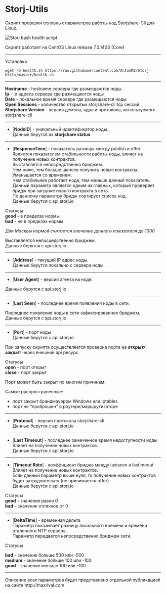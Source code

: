 # Storj-Utils

Скрипт проверки основных параметров работы нод Storjshare-Cli для Linux.<br/>

![Storj bash health script](http://maxrival.com/content/images/2017/05/storj-bash-healt-script-v1.0.2.png)

Скрипт работает на CentOS Linux release 7.0.1406 (Core)
<hr>
Установка

```
wget -O health.sh https://raw.githubusercontent.com/AntonMZ/Storj-Utils/master/health.sh
```
<hr>

**Hostname** - hostname сервера где размещаются ноды<br/>
**Ip** - ip адреса сервера где размещаются ноды<br/>
**Date** - локальное время сервера где размещаются ноды<br/>
**Open Sessions** - количество открытых storjshare-cli tcp сессий<br/>
**Storjshare Version** - версия демона, ядра и протокола, используемого storjshare-cli

<hr>

- [**NodeID**] - уникальный идентификатор ноды.<br/>
Данные берутся из **storjshare status**

<hr>

- [**ResponseTime**] - показатель разницы между publish и offer.<br/>
Является показателем стабильности работы ноды, влияет на получение новых контрактов.<br/>
Выставляется непосредственно бриджем.<br/>
Чем ниже, тем больше шансов получить новые контракты.<br/>
Уменьшается со временем.<br/>
Чем стабильнее работает нода, тем меньше данный показатель.<br/>
Данный параметр является одним из главных, который проверяет бридж при загрузке нового контракта в сеть.<br/>
По данному параметру бридж сортирует список нод.<br/>
Данные берутся с api.storj.io

 Cтатусы<br/>
 **good** - в пределах нормы<br/>
 **bad** - не в пределах нормы

 *Для Москвы нормой считается значение данного показателя до 1000*<br/>
    
 Выставляется непосредственно бриджем.<br/>
 Данные берутся с api.storj.io

<hr>

- [**Address**] - текущий IP адрес ноды.<br/>
Данные берутся локально с сервера ноды.<br/>

<hr>

- [**User Agent**] - версия агента на ноде.<br/>

 Данные берутся с api.storj.io<br/>

<hr>

- [**Last Seen**] - последнее время появления ноды в сети.

 Последнее появление ноды в сети зафиксированное бриджем.<br/>
Данные берутся с api.storj.io<br/>

<hr>

- [**Port**] - порт ноды<br/>
Данные берутся с api.storj.io<br/>

 При запуску скрипта осуществляется проверка порта на ***открыт/закрыт*** через внешний api ресурс.
    
 Cтатусы<br/>
 **open** - порт открыт<br/>
 **close** - порт закрыт

 Порт может быть закрыт по многим причинам.
    
 Самые распространенные:
 
 * порт закрыт брандмауэром Windows или iptables
 * порт не "проброшен" в роутере/маршрутизаторе

<hr>

- [**Protocol**] - версия протокола storjshare-cli<br/>
Данные берутся с api.storj.io<br/>

<hr>

- [**Last Timeout**] - последнее замеченное время недоступности ноды<br/>
Влияет на получение новых контрактов.<br/>
Данные берутся с api.storj.io

<hr>

- [**Timeout Rate**] - коэффициент бриджа между lastseen и lastimeout<br/>
Влияет на получение новых контрактов.<br/>
Если данный параметр выше нуля, то получение новых контрактов будет затруднительно (не принимается offer)<br/>
Данные берутся с api.storj.io

 Cтатусы<br/>
 **good** - значение равно 0<br/>
 **bad** - значение отличное от 0

<hr>

- [**DeltaTime**] - временная дельта<br/>
Параметр показывает разницу локального времени и времени эталонного NTP сервера.<br/>
Параметр передается непосредственно бриджем сети.<br/>

 Cтатусы<br/>
    
 **bad** - значение больше 500 или -500<br/>
 **medium** - значение больше 100 или -100<br/>
 **good** - значение меньше 100 или -100


<hr>
Описание всех параметров будет представлено отдельной публикацией на сайте http://maxrival.com
